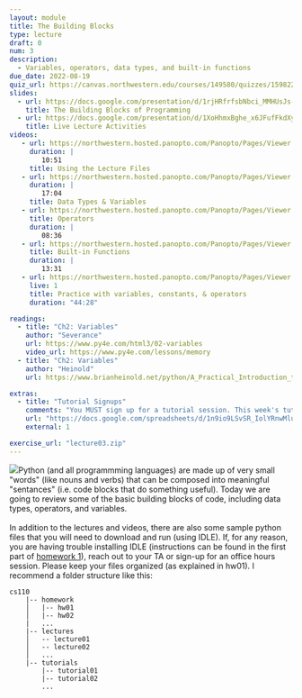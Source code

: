 ```yaml
---
layout: module
title: The Building Blocks
type: lecture
draft: 0
num: 3
description:
  - Variables, operators, data types, and built-in functions
due_date: 2022-08-19
quiz_url: https://canvas.northwestern.edu/courses/149580/quizzes/159822
slides:
  - url: https://docs.google.com/presentation/d/1rjHRfrfsbNbci_MMHUsJs-hodKI7_aczBGyoAKaRZrU/edit?usp=sharing
    title: The Building Blocks of Programming
  - url: https://docs.google.com/presentation/d/1XoHhmxBghe_x6JFufFkdXy7CvTFIivjOp-d9FoEMGZ8/edit?usp=sharing
    title: Live Lecture Activities
videos:
   - url: https://northwestern.hosted.panopto.com/Panopto/Pages/Viewer.aspx?id=5e8668ba-7ecd-406c-95a3-adab0002be9f
     duration: |
        10:51
     title: Using the Lecture Files
   - url: https://northwestern.hosted.panopto.com/Panopto/Pages/Viewer.aspx?id=51f44ad7-0088-450f-8c39-adab0002be00
     duration: |
        17:04
     title: Data Types & Variables
   - url: https://northwestern.hosted.panopto.com/Panopto/Pages/Viewer.aspx?id=3df68939-9ec8-4adb-9c21-adab0002c2b6
     title: Operators
     duration: |
        08:36
   - url: https://northwestern.hosted.panopto.com/Panopto/Pages/Viewer.aspx?id=ad65b34b-7ed1-4f50-a483-adab0002c20f
     title: Built-in Functions
     duration: |
        13:31
   - url: https://northwestern.hosted.panopto.com/Panopto/Pages/Viewer.aspx?id=4a328a1a-e767-405f-9689-adb000f6a564
     live: 1
     title: Practice with variables, constants, & operators
     duration: "44:28"

readings:
  - title: "Ch2: Variables"
    author: "Severance"
    url: https://www.py4e.com/html3/02-variables
    video_url: https://www.py4e.com/lessons/memory
  - title: "Ch2: Variables"
    author: "Heinold"
    url: https://www.brianheinold.net/python/A_Practical_Introduction_to_Python_Programming_Heinold.pdf

extras:
  - title: "Tutorial Signups"
    comments: "You MUST sign up for a tutorial session. This week's tutorial is mandatory."
    url: "https://docs.google.com/spreadsheets/d/1n9io9LSvSR_IolYRnwMluJ2Eq_qFN7uhGFRBMQVzvec/edit?usp=sharing"
    external: 1

exercise_url: "lecture03.zip"
---
```


<img class="module-image" src="/fall2022/assets/images/lectures/lecture_02_blocks.jpg" />Python (and all programmming languages) are made up of very small "words" (like nouns and verbs) that can be composed into meaningful "sentances" (i.e. code blocks that do something useful). Today we are going to review some of the basic building blocks of code, including data types, operators, and variables.<br><br>In addition to the lectures and videos, there are also some sample python files that you will need to download and run (using IDLE). If, for any reason, you are having trouble installing IDLE (instructions can be found in the first part of [homework 1](../assignments/hw1)), reach out to your TA or sign-up for an office hours session. Please keep your files organized (as explained in hw01). I recommend a folder structure like this:

```
cs110
    |-- homework
    │   |-- hw01
    │   |-- hw02
    |   ...
    |-- lectures
    │   -- lecture01
    │   -- lecture02
    │   ...
    |-- tutorials
        |-- tutorial01
        |-- tutorial02
        ...
```
